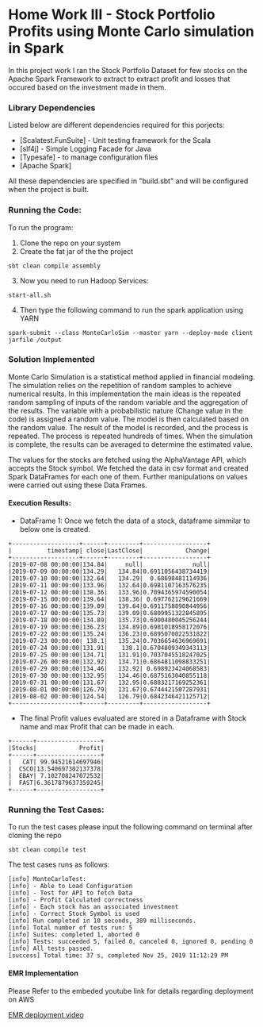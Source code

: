 # Home Work III - Stock Portfolio Profits using Monte Carlo simulation in Spark
In this project work I ran the Stock Portfolio Dataset for few stocks on the Apache Spark Framework to extract
to extract profit and losses that occured based on the investment made in them.

### Library Dependencies 

Listed below are different dependencies required for this porjects:

* [Scalatest.FunSuite] - Unit testing framework for the Scala
* [slf4j] - Simple Logging Facade for Java 
* [Typesafe] - to manage configuration files
* [Apache Spark]

All these dependencies are specified in "build.sbt" and will be configured when the project is 
built.  

### Running the Code:

To run the program:
1. Clone the repo on your system
2. Create the fat jar of the the project
```
sbt clean compile assembly
```
3. Now you need to run Hadoop Services:
```
start-all.sh
```
4. Then type the following command to run the spark application using YARN 
```
spark-submit --class MonteCarloSim --master yarn --deploy-mode client jarfile /output
```
### Solution Implemented

Monte Carlo Simulation is a statistical method applied in financial modeling. The simulation relies on the repetition of random samples to achieve numerical results. In this implementation the main ideas is the repeated random sampling of inputs of the random variable and the aggregation of the results. The variable with a probabilistic nature (Change value in the code) is assigned a random value. The model is then calculated based on the random value. The result of the model is recorded, and the process is repeated. The process is repeated hundreds of times. When the simulation is complete, the results can be averaged to determine the estimated value.

The values for the stocks are fetched using the AlphaVantage API, which accepts the Stock symbol. We fetched the data in csv format and created Spark DataFrames for each one of them.
Further manipulations on values were carried out using these Data Frames.

#### Execution Results:
+ DataFrame 1: Once we fetch the data of a stock, dataframe simmilar to below one is created.
```
+-------------------+------+---------+------------------+
|          timestamp| close|LastClose|            Change|
+-------------------+------+---------+------------------+
|2019-07-08 00:00:00|134.84|     null|              null|
|2019-07-09 00:00:00|134.29|   134.84|0.6911056438734419|
|2019-07-10 00:00:00|132.64|   134.29|  0.68698481114936|
|2019-07-11 00:00:00|133.96|   132.64|0.6981107163576235|
|2019-07-12 00:00:00|138.36|   133.96|0.7094365974590054|
|2019-07-15 00:00:00|139.64|   138.36| 0.697762129621669|
|2019-07-16 00:00:00|139.09|   139.64|0.6911758890844956|
|2019-07-17 00:00:00|135.73|   139.09|0.6809951322845895|
|2019-07-18 00:00:00|134.89|   135.73|0.6900480045256244|
|2019-07-19 00:00:00|136.23|   134.89|0.6981018958172076|
|2019-07-22 00:00:00|135.24|   136.23|0.6895070022531822|
|2019-07-23 00:00:00| 138.1|   135.24|0.7036654636969691|
|2019-07-24 00:00:00|131.91|    138.1|0.6704809349343113|
|2019-07-25 00:00:00|134.71|   131.91|0.7037045518247025|
|2019-07-26 00:00:00|132.92|   134.71|0.6864811098833251|
|2019-07-29 00:00:00|134.46|   132.92| 0.698923424068583|
|2019-07-30 00:00:00|132.95|   134.46|0.6875163040855118|
|2019-07-31 00:00:00|131.67|   132.95|0.6883217169252361|
|2019-08-01 00:00:00|126.79|   131.67|0.6744421507287931|
|2019-08-02 00:00:00|124.54|   126.79|0.6842346421125712|
+-------------------+------+---------+------------------+
```
+ The final Profit values evaluated are stored in a Dataframe with Stock name and max Profit that can be made in each.

```
+------+------------------+
|Stocks|            Profit|
+------+------------------+
|   CAT| 99.94521614697946|
|  CSCO|13.540697302137378|
|  EBAY| 7.102708247072532|
|  FAST|6.3617879637359245|
+------+------------------+
```
### Running the Test Cases:

To run the test cases please input the following command on terminal after cloning the repo 
```
sbt clean compile test
```
The test cases runs as follows:
```
[info] MonteCarloTest:
[info] - Able to Load Configuration
[info] - Test for API to fetch Data 
[info] - Profit Calculated correctness
[info] - Each stock has an associated investment
[info] - Correct Stock Symbol is used
[info] Run completed in 10 seconds, 389 milliseconds.
[info] Total number of tests run: 5
[info] Suites: completed 1, aborted 0
[info] Tests: succeeded 5, failed 0, canceled 0, ignored 0, pending 0
[info] All tests passed.
[success] Total time: 37 s, completed Nov 25, 2019 11:12:29 PM
```
#### EMR Implementation
Please Refer to the embeded youtube link for details regarding deployment on AWS

[EMR deployment video](https://www.youtube.com/user/kabcdefghijkl/videos?view=0&sort=dd&shelf_id=0 "title")
